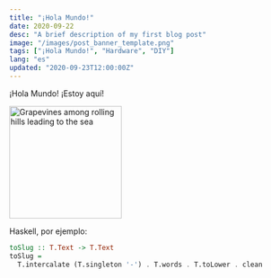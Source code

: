```yaml
---
title: "¡Hola Mundo!"
date: 2020-09-22
desc: "A brief description of my first blog post"
image: "/images/post_banner_template.png"
tags: ["¡Hola Mundo!", "Hardware", "DIY"]
lang: "es"
updated: "2020-09-23T12:00:00Z"
---
```


¡Hola Mundo! ¡Estoy aquí!

<img
  alt="Grapevines among rolling hills leading to the sea"
  src="/images/waiheke-stony-batter.jpg"
  height="200"
/>

Haskell, por ejemplo:

```haskell
toSlug :: T.Text -> T.Text
toSlug =
  T.intercalate (T.singleton '-') . T.words . T.toLower . clean
```
